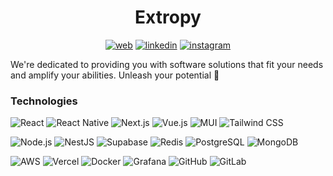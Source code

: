 <div align="center">

# Extropy

[![web](https://img.shields.io/badge/web-4708ce?style=for-the-badge&logo=googlehome&logoColor=white)](https://extropy.sk)
[![linkedin](https://img.shields.io/badge/linkedin-0A66C2?&style=for-the-badge&logo=linkedin&logoColor=white)](https://www.linkedin.com/company/extropysk)
[![instagram](https://img.shields.io/badge/Instagram-E4405F?style=for-the-badge&logo=instagram&logoColor=white)](https://www.instagram.com/extropy.sk)

</div>

We're dedicated to providing you with software solutions that fit your needs and amplify your abilities. Unleash your potential 🚀

### Technologies
![React](https://img.shields.io/badge/React-262626?style=for-the-badge&logo=react)
![React Native](https://img.shields.io/badge/react_native-262626?style=for-the-badge&logo=expo)
![Next.js](https://img.shields.io/badge/next.js-262626?style=for-the-badge&logo=nextdotjs)
![Vue.js](https://img.shields.io/badge/vue.js-262626?style=for-the-badge&logo=vuedotjs)
![MUI](https://img.shields.io/badge/mui-262626?style=for-the-badge&logo=materialdesign&logoColor=white)
![Tailwind CSS](https://img.shields.io/badge/tailwind_css-262626?style=for-the-badge&logo=tailwindcss)

![Node.js](https://img.shields.io/badge/node.js-262626?style=for-the-badge&logo=nodedotjs)
![NestJS](https://img.shields.io/badge/nestjs-262626?style=for-the-badge&logo=nestjs)
![Supabase](https://img.shields.io/badge/supabase-262626?style=for-the-badge&logo=supabase)
![Redis](https://img.shields.io/badge/redis-262626?style=for-the-badge&logo=redis)
![PostgreSQL](https://img.shields.io/badge/postgresql-262626?style=for-the-badge&logo=postgresql)
![MongoDB](https://img.shields.io/badge/mongodb-262626?style=for-the-badge&logo=mongodb)

![AWS](https://img.shields.io/badge/aws-262626?style=for-the-badge&logo=amazonaws)
![Vercel](https://img.shields.io/badge/vercel-262626?style=for-the-badge&logo=vercel)
![Docker](https://img.shields.io/badge/docker-262626?style=for-the-badge&logo=docker)
![Grafana](https://img.shields.io/badge/grafana-262626?style=for-the-badge&logo=grafana)
![GitHub](https://img.shields.io/badge/github-262626?style=for-the-badge&logo=github)
![GitLab](https://img.shields.io/badge/gitlab-262626?style=for-the-badge&logo=gitlab)
